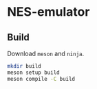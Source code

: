 # NES-emulator

## Build

Download `meson` and `ninja`.

```bash
mkdir build
meson setup build
meson compile -C build
```
